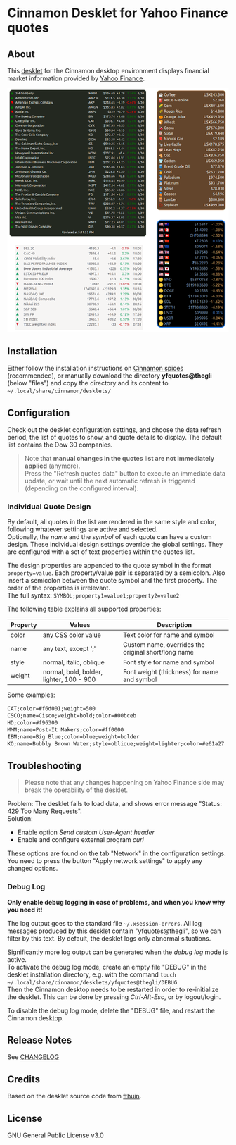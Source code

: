 # Cinnamon Desklet for Yahoo Finance quotes

## About

This [desklet](https://cinnamon-spices.linuxmint.com/desklets) for the Cinnamon desktop environment displays financial market information provided by [Yahoo Finance](https://finance.yahoo.com/).

![Screenshot](screenshot.png)

## Installation

Either follow the installation instructions on [Cinnamon spices](https://cinnamon-spices.linuxmint.com/desklets) (recommended), or manually download the directory **yfquotes@thegli** (below "files") and copy the directory and its content to `~/.local/share/cinnamon/desklets/`

## Configuration

Check out the desklet configuration settings, and choose the data refresh period, the list of quotes to show, and quote details to display. The default list contains the Dow 30 companies.

> Note that **manual changes in the quotes list are not immediately applied** (anymore).  
Press the "Refresh quotes data" button to execute an immediate data update, or wait until the next automatic refresh is triggered (depending on the configured interval).

### Individual Quote Design

By default, all quotes in the list are rendered in the same style and color, following whatever settings are active and selected.  
Optionally, the *name* and the *symbol* of each quote can have a custom design. These individual design settings override the global settings. They are configured with a set of text properties within the quotes list.

The design properties are appended to the quote symbol in the format `property=value`. Each property/value pair is separated by a semicolon. Also insert a semicolon between the quote symbol and the first property. The order of the properties is irrelevant.  
The full syntax: `SYMBOL;property1=value1;property2=value2`

The following table explains all supported properties:

| Property | Values | Description |
|---|---|---|
| color | any CSS color value | Text color for name and symbol |
| name | any text, except ';' | Custom name, overrides the original short/long name |
| style | normal, italic, oblique | Font style for name and symbol |
| weight | normal, bold, bolder, lighter, 100 - 900 | Font weight (thickness) for name and symbol |

Some examples:

```text
CAT;color=#f6d001;weight=500
CSCO;name=Cisco;weight=bold;color=#00bceb
HD;color=#f96300
MMM;name=Post-It Makers;color=#ff0000
IBM;name=Big Blue;color=blue;weight=bolder
KO;name=Bubbly Brown Water;style=oblique;weight=lighter;color=#e61a27
```

## Troubleshooting

> Please note that any changes happening on Yahoo Finance side may break the operability of the desklet.

Problem: The desklet fails to load data, and shows error message "Status: 429 Too Many Requests".  
Solution:

- Enable option *Send custom User-Agent header*
- Enable and configure external program *curl*

These options are found on the tab "Network" in the configuration settings.  
You need to press the button "Apply network settings" to apply any changed options.

### Debug Log

**Only enable debug logging in case of problems, and when you know why you need it!**

The log output goes to the standard file `~/.xsession-errors`. All log messages produced by this desklet contain "yfquotes@thegli", so we can filter by this text. By default, the desklet logs only abnormal situations.

Significantly more log output can be generated when the *debug log* mode is active.  
To activate the debug log mode, create an empty file "DEBUG" in the desklet installation directory, e.g. with the command `touch ~/.local/share/cinnamon/desklets/yfquotes@thegli/DEBUG`  
Then the Cinnamon desktop needs to be restarted in order to re-initialize the desklet. This can be done by pressing *Ctrl-Alt-Esc*, or by logout/login.

To disable the debug log mode, delete the "DEBUG" file, and restart the Cinnamon desktop.

## Release Notes

See [CHANGELOG](CHANGELOG.md)

## Credits

Based on the desklet source code from [fthuin](https://github.com/fthuin/yahoofinance-cinnamon-desklet).

## License

GNU General Public License v3.0
